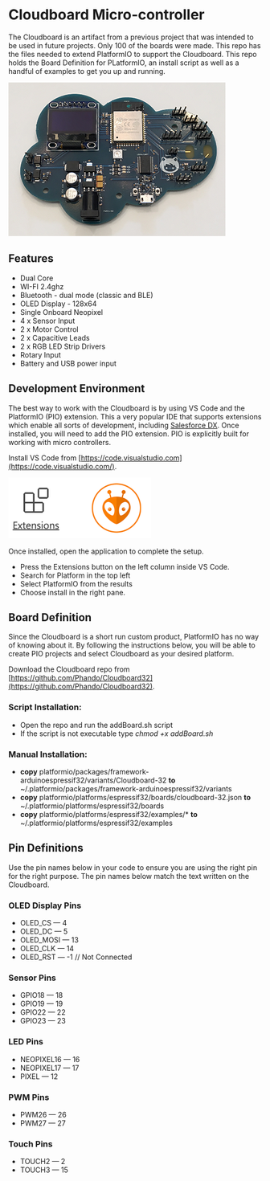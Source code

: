 # Cloudboard Micro-controller
The Cloudboard is an artifact from a previous project that was intended to be used in future projects. Only 100 of the boards were made. This repo has the files needed to extend PlatformIO to support the Cloudboard. This repo holds the Board Definition for PLatformIO, an install script as well as a handful of examples to get you up and running.

![Cloudboard Image](https://raw.githubusercontent.com/Phando/Cloudboard32/master/assets/board.png)

## Features

* Dual Core
* WI-FI 2.4ghz
* Bluetooth - dual mode (classic and BLE)
* OLED Display - 128x64
* Single Onboard Neopixel
* 4 x Sensor Input
* 2 x Motor Control
* 2 x Capacitive Leads
* 2 x RGB LED Strip Drivers
* Rotary Input
* Battery and USB power input

## Development Environment
The best way to work with the Cloudboard is by using VS Code and the PlatformIO (PIO) extension. This a very popular IDE that supports extensions which enable all sorts of development, including [Salesforce DX](https://developer.salesforce.com/platform/dx). Once installed, you will need to add the PIO extension. PIO is explicitly built for working with micro controllers.

Install VS Code from [https://code.visualstudio.com](https://code.visualstudio.com/)﻿. 

![PlatformIO IDE Image](https://raw.githubusercontent.com/Phando/Cloudboard32/master/assets/pioIcon.png)

Once installed, open the application to complete the setup.

* Press the Extensions button on the left column inside VS Code.
* Search for Platform in the top left
* Select PlatformIO from the results
* Choose install in the right pane.

## Board Definition
Since the Cloudboard is a short run custom product, PlatformIO has no way of knowing about it. By following the instructions below, you will be able to create PIO projects and select Cloudboard as your desired platform.

Download the Cloudboard repo from ﻿[https://github.com/Phando/Cloudboard32](https://github.com/Phando/Cloudboard32).

### Script Installation:
* Open the repo and run the addBoard.sh script
* If the script is not executable type *chmod +x addBoard.sh*

### Manual Installation:
* **copy** platformio/packages/framework-arduinoespressif32/variants/Cloudboard-32 **to**
~/.platformio/packages/framework-arduinoespressif32/variants
* **copy** platformio/platforms/espressif32/boards/cloudboard-32.json **to** 
~/.platformio/platforms/espressif32/boards
* **copy** platformio/platforms/espressif32/examples/* **to**
~/.platformio/platforms/espressif32/examples

## Pin Definitions
Use the pin names below in your code to ensure you are using the right pin for the right purpose. The pin names below match the text written on the Cloudboard. 
### OLED Display Pins
* OLED_CS — 4
* OLED_DC — 5
* OLED_MOSI — 13
* OLED_CLK — 14
* OLED_RST — -1 // Not Connected

### Sensor Pins
* GPIO18 — 18
* GPIO19 — 19
* GPIO22 — 22
* GPIO23 — 23

### LED Pins
* NEOPIXEL16 — 16
* NEOPIXEL17 — 17
* PIXEL — 12

### PWM Pins
* PWM26 — 26
* PWM27 — 27

### Touch Pins
* TOUCH2 — 2
* TOUCH3 — 15

